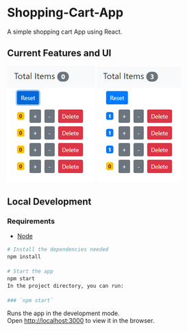 # Shopping-Cart-App

A simple shopping cart App using React.

## Current Features and UI

<img src="images/Image1.PNG">    <img src="images/Image2.PNG">

## Local Development
### Requirements
 - [Node](https://nodejs.org/en/download/current/)

```sh
# Install the dependencies needed
npm install

# Start the app
npm start
In the project directory, you can run:

### `npm start`
```

Runs the app in the development mode.<br />
Open [http://localhost:3000](http://localhost:3000) to view it in the browser.
